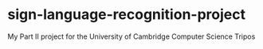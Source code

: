 # sign-language-recognition-project
My Part II project for the University of Cambridge Computer Science Tripos
